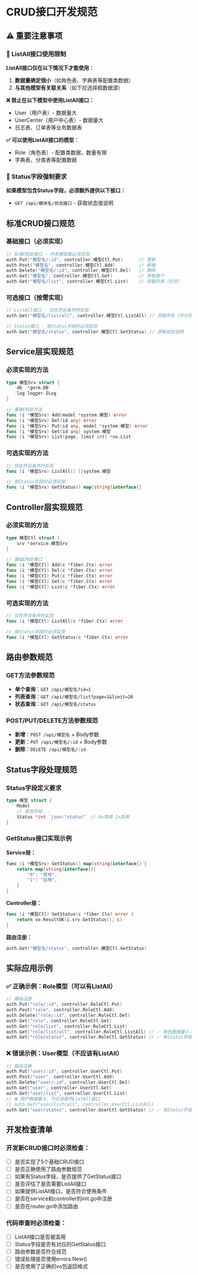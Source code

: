 # CRUD接口开发规范

## ⚠️ 重要注意事项

### 🚨 ListAll接口使用限制
**ListAll接口仅在以下情况下才能使用：**
1. **数据量确定很小**（如角色表、字典表等配置类数据）
2. **与其他模型有关联关系**（如下拉选择框数据源）

**❌ 禁止在以下模型中使用ListAll接口：**
- User（用户表）- 数据量大
- UserCenter（用户中心表）- 数据量大  
- 日志表、订单表等业务数据表

**✅ 可以使用ListAll接口的模型：**
- Role（角色表）- 配置类数据，数量有限
- 字典表、分类表等配置数据

### 🚨 Status字段强制要求
**如果模型包含Status字段，必须额外提供以下接口：**
- `GET /api/模块名/状态接口` - 获取状态值说明

## 标准CRUD接口规范

### 基础接口（必须实现）

```go
// 标准CRUD接口 - 所有模型都必须实现
auth.Put("模型名/:id", controller.模型Ctl.Put)      // 更新
auth.Post("模型名", controller.模型Ctl.Add)         // 新增  
auth.Delete("模型名/:id", controller.模型Ctl.Del)   // 删除
auth.Get("模型名", controller.模型Ctl.Get)          // 获取单个
auth.Get("模型名/list", controller.模型Ctl.List)    // 获取列表（分页）
```

### 可选接口（按需实现）

```go
// ListAll接口 - 仅在符合条件时实现
auth.Get("模型名/list/all", controller.模型Ctl.ListAll) // 获取所有（不分页）

// Status接口 - 有Status字段时必须实现
auth.Get("模型名/status", controller.模型Ctl.GetStatus) // 获取状态说明
```

## Service层实现规范

### 必须实现的方法

```go
type 模型Srv struct {
    db  *gorm.DB
    log logger.ILog
}

// 基础CRUD方法
func (i *模型Srv) Add(model *system.模型) error
func (i *模型Srv) Del(id any) error  
func (i *模型Srv) Put(id any, model *system.模型) error
func (i *模型Srv) Get(id any) system.模型
func (i *模型Srv) List(page, limit int) *vo.List
```

### 可选实现的方法

```go
// 仅在符合条件时实现
func (i *模型Srv) ListAll() []system.模型

// 有Status字段时必须实现
func (i *模型Srv) GetStatus() map[string]interface{}
```

## Controller层实现规范

### 必须实现的方法

```go
type 模型Ctl struct {
    srv *service.模型Srv
}

// 基础CRUD接口
func (i *模型Ctl) Add(c *fiber.Ctx) error
func (i *模型Ctl) Del(c *fiber.Ctx) error
func (i *模型Ctl) Put(c *fiber.Ctx) error  
func (i *模型Ctl) Get(c *fiber.Ctx) error
func (i *模型Ctl) List(c *fiber.Ctx) error
```

### 可选实现的方法

```go
// 仅在符合条件时实现
func (i *模型Ctl) ListAll(c *fiber.Ctx) error

// 有Status字段时必须实现  
func (i *模型Ctl) GetStatus(c *fiber.Ctx) error
```

## 路由参数规范

### GET方法参数规范
- **单个查询**：`GET /api/模型名?id=1`
- **列表查询**：`GET /api/模型名/list?page=1&limit=20`
- **状态查询**：`GET /api/模型名/status`

### POST/PUT/DELETE方法参数规范
- **新增**：`POST /api/模型名` + Body参数
- **更新**：`PUT /api/模型名/:id` + Body参数
- **删除**：`DELETE /api/模型名/:id`

## Status字段处理规范

### Status字段定义要求
```go
type 模型 struct {
    Model
    // 其他字段...
    Status *int `json:"status"` // 0=禁用 1=启用
}
```

### GetStatus接口实现示例

**Service层：**
```go
func (i *模型Srv) GetStatus() map[string]interface{} {
    return map[string]interface{}{
        "0": "禁用",
        "1": "启用",
    }
}
```

**Controller层：**
```go
func (i *模型Ctl) GetStatus(c *fiber.Ctx) error {
    return vo.ResultOK(i.srv.GetStatus(), c)
}
```

**路由注册：**
```go
auth.Get("模型名/status", controller.模型Ctl.GetStatus)
```

## 实际应用示例

### ✅ 正确示例：Role模型（可以有ListAll）

```go
// 路由注册
auth.Put("role/:id", controller.RoleCtl.Put)
auth.Post("role", controller.RoleCtl.Add)
auth.Delete("role/:id", controller.RoleCtl.Del)
auth.Get("role", controller.RoleCtl.Get)
auth.Get("role/list", controller.RoleCtl.List)
auth.Get("role/list/all", controller.RoleCtl.ListAll) // ✅ 角色数据量小，可以使用
auth.Get("role/status", controller.RoleCtl.GetStatus) // ✅ 有Status字段，必须提供
```

### ❌ 错误示例：User模型（不应该有ListAll）

```go
// 路由注册
auth.Put("user/:id", controller.UserCtl.Put)
auth.Post("user", controller.UserCtl.Add)
auth.Delete("user/:id", controller.UserCtl.Del)
auth.Get("user", controller.UserCtl.Get)
auth.Get("user/list", controller.UserCtl.List)
// ❌ 用户数据量大，不应该提供ListAll接口
// auth.Get("user/list/all", controller.UserCtl.ListAll) 
auth.Get("user/status", controller.UserCtl.GetStatus) // ✅ 有Status字段，必须提供
```

## 开发检查清单

### 开发新CRUD接口时必须检查：

- [ ] 是否实现了5个基础CRUD接口
- [ ] 是否正确使用了路由参数规范
- [ ] 如果有Status字段，是否提供了GetStatus接口
- [ ] 是否评估了是否需要ListAll接口
- [ ] 如果提供ListAll接口，是否符合使用条件
- [ ] 是否在service和controller的init.go中注册
- [ ] 是否在router.go中添加路由

### 代码审查时必须检查：

- [ ] ListAll接口是否被滥用
- [ ] Status字段是否有对应的GetStatus接口
- [ ] 路由参数是否符合规范
- [ ] 错误处理是否使用errors.New()
- [ ] 是否使用了正确的vo包返回格式
